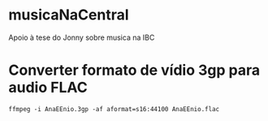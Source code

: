 # musicaNaCentral
Apoio à tese do Jonny sobre musica na IBC

# Converter formato de vídio 3gp para audio FLAC
```ffmpeg -i AnaEEnio.3gp -af aformat=s16:44100 AnaEEnio.flac```
